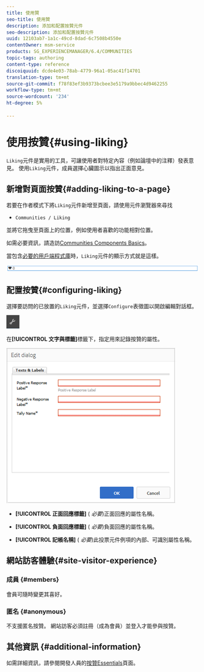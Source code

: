 ```yaml
---
title: 使用贊
seo-title: 使用贊
description: 添加和配置按贊元件
seo-description: 添加和配置按贊元件
uuid: 12103ab7-1a1c-49cd-8dad-6c7508b4550e
contentOwner: msm-service
products: SG_EXPERIENCEMANAGER/6.4/COMMUNITIES
topic-tags: authoring
content-type: reference
discoiquuid: dcde4e03-78ab-4779-96a1-05ac41f14701
translation-type: tm+mt
source-git-commit: f78f83ef3b9373bcbee3e5179a9bbec4d9462255
workflow-type: tm+mt
source-wordcount: '234'
ht-degree: 5%

---
```



# 使用按贊{#using-liking}

`Liking`元件是實用的工具，可讓使用者對特定內容（例如論壇中的注釋）發表意見。 使用`Liking`元件，成員選擇心臟圖示以指出正面意見。

## 新增對頁面按贊{#adding-liking-to-a-page}

若要在作者模式下將`Liking`元件新增至頁面，請使用元件瀏覽器來尋找

* `Communities / Liking`

並將它拖曳至頁面上的位置，例如使用者喜歡的功能相對位置。

如需必要資訊，請造訪[Communities Components Basics](basics.md)。

當包含[必要的用戶端程式庫](essentials-liking.md#essentials-for-client-side)時，`Liking`元件的顯示方式就是這樣。

![chlimage_1-93](assets/chlimage_1-93.png)

## 配置按贊{#configuring-liking}

選擇要訪問的已放置的`Liking`元件，並選擇`Configure`表徵圖以開啟編輯對話框。

![chlimage_1-94](assets/chlimage_1-94.png)

在&#x200B;**[!UICONTROL 文字與標籤]**&#x200B;標籤下，指定用來記錄按贊的屬性。

![chlimage_1-95](assets/chlimage_1-95.png)

* **[!UICONTROL 正面回應標籤]**
(
*必要*)正面回應的屬性名稱。

* **[!UICONTROL 負面回應標籤]**
(
*必要*)負面回應的屬性名稱。

* **[!UICONTROL 記帳名稱]**
(
*必要*)此投票元件例項的內部、可識別屬性名稱。

## 網站訪客體驗{#site-visitor-experience}

### 成員 {#members}

會員可隨時變更其喜好。

### 匿名 {#anonymous}

不支援匿名按贊。 網站訪客必須註冊（成為會員）並登入才能參與按贊。

## 其他資訊 {#additional-information}

如需詳細資訊，請參閱開發人員的[按贊Essentials](essentials-liking.md)頁面。
